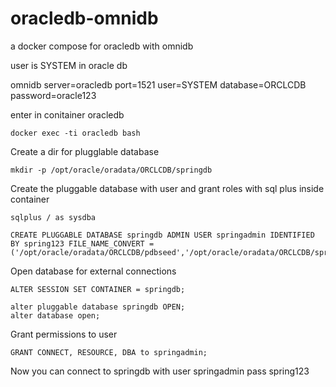 # oracledb-omnidb
a docker compose for oracledb with omnidb

user is SYSTEM in oracle db

omnidb server=oracledb port=1521 user=SYSTEM database=ORCLCDB 
password=oracle123


enter in conitainer oracledb

```
docker exec -ti oracledb bash
```

Create a dir for plugglable database
```
mkdir -p /opt/oracle/oradata/ORCLCDB/springdb
```

Create the pluggable database with user and grant roles with sql plus inside container
```
sqlplus / as sysdba

CREATE PLUGGABLE DATABASE springdb ADMIN USER springadmin IDENTIFIED BY spring123 FILE_NAME_CONVERT = ('/opt/oracle/oradata/ORCLCDB/pdbseed','/opt/oracle/oradata/ORCLCDB/springdb');
```

Open database for external connections

```
ALTER SESSION SET CONTAINER = springdb;

alter pluggable database springdb OPEN;
alter database open;
```

Grant permissions to user
```
GRANT CONNECT, RESOURCE, DBA to springadmin;
```

Now you can connect to springdb with user springadmin pass spring123
